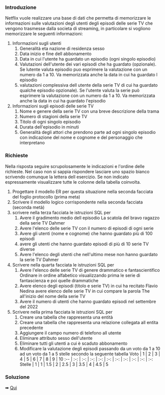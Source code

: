 ### Introduzione
Netflix vuole realizzare una base di dati che permetta di memorizzare le informazioni sulle valutazioni degli utenti degli episodi delle serie TV che vengono trasmesse dalla societa di streaming, in particolare si vogliono memorizzare le seguenti informazioni:
1. Informazioni sugli utenti
    1. Generalità eta nazione di residenza sesso
    2. Data inizio e fine dell abbonamento
    3. Data in cui l'utente ha guardato un episodio (ogni singolo episodio)
    4. Valutazioni dell'utente dei vari episodi che ha guardato (opzionale). Se lutente valuta episodio puo esprimere la valutazione con un numero da 1 a 10. Va memorizzata anche la data in cui ha guardato l episodio
    5. valutazioni complessiva dell utente della serie TV di cui ha guardato qualche episodio opzionale). Se l'utente valuta la serie può esprimere la valutazione con un numero da 1 a 10. Va memorizzata anche la data in cui ha guardato l'episodio
2. Informazioni sugli episodi delle serie TV
    1. Nome e genere della serie TV con una breve descrizione della trama
    2. Numero di stagioni della serie TV
    3. Titolo di ogni singolo episodio
    4. Durata dell'episodio in minuti
    5. Generalità degli attori che prendono parte ad ogni singolo episodio con indicazione del nome e cognome e del personaggio che interpretano

### Richieste

Nella risposta seguire scrupolosamente le indicazioni e l'ordine delle richieste. Nel caso non si sappia rispondere lasciare uno spazio bianco scrivendo comunque la lettera dell esercizio. Se non indicato espressamente visualizzare tutte le colonne della tabella coinvolta.
1. Progettare il modello ER per questa situazione nella seconda facciata del foglio protocollo (prima meta)
2. Scrivere il modello logico corrispondente nella seconda facciata (seconda metà)
3. scrivere nella terza facciata le istruzioni SQL per
    1. Avere il gradimento medio dell episodio La scatola del bravo ragazzo della serie TV Dahmer
    2. Avere l'elenco delle serie TV con il numero di episodi di ogni serie
    3. Avere gli utenti (nome e cognome) che hanno guardato più di 100 episodi
    4. avere gli utenti che hanno guardato episodi di più di 10 serie TV diverse
    5. Avere l'elenco degli utenti che nell'ultimo mese non hanno guardato la serie TV Dahmer
4. Scrivere nella quarta facciata le istruzioni SQL per
    1. Avere l'elenco delle serie TV di genere drammatico e fantascientifico Ordinare in ordine alfabetico visualizzando prima le serie di fantascienza e poi quelle drammatiche 
    2. Avere elenco degli episodi (titolo e serie TV) in cui ha recitato Flavio Nedina avere elenco delle serie TV in cui compare la parola The all'inizio del nome della serie TV
    3. Avere il numero di utenti che hanno guardato episodi nel settembre del 2022 
5. Scrivere nella prima facciata le istruzioni SQL per
    1. Creare una tabella che rappresenta una entità
    2. Creare una tabella che rappresenta una relazione collegata all entita precedente 
    3. Aggiungere il campo numero di telefono all utente
    4. Eliminare attributo sesso dell'utente
    5. Eliminare tutti gli utenti a cui è scaduto abbonamento 
    6. Modificare la valutazione degli episodi passando da un voto da 1 a 10 ad un voto da 1 a 5 stelle secondo la seguente tabella
        Voto | 1 | 2 | 3 | 4 | 5 | 6 | 7 | 8 | 9 | 10
        :-- | :-: | :-: | :-: | :-: | :-: | :-: | :-: | :-: | :-: | :-:
        Stelle | 1 | 1 | 1.5 | 2 | 2.5 | 3 | 3.5 | 4 | 4.5 | 5

### Soluzione
➡ [Qui](./3%20-%20Netflix.sql)